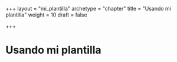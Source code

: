 +++
layout = "mi_plantilla"
archetype = "chapter"
title = "Usando mi plantilla"
weight = 10
draft = false

       

+++
# Usando mi plantilla
